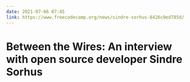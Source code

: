 ```yaml
---
date: 2021-07-06 07:45
link: https://www.freecodecamp.org/news/sindre-sorhus-8426c0ed785d/
---
```


# Between the Wires: An interview with open source developer Sindre Sorhus
